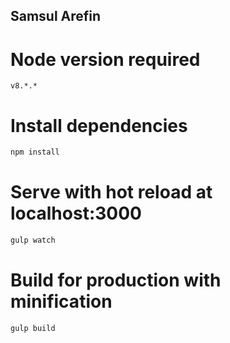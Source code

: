 ## Samsul Arefin

# Node version required

```
v8.*.*
```

# Install dependencies

```bash
npm install
```

# Serve with hot reload at localhost:3000

```bash
gulp watch
```

# Build for production with minification

```bash
gulp build
```
